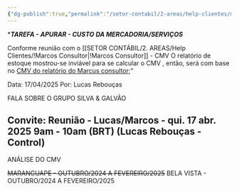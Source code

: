 ```yaml
---
{"dg-publish":true,"permalink":"/setor-contabil/2-areas/help-clientes/maranguape-154/","dgPassFrontmatter":true,"created":"2025-04-04T14:02:50.120-03:00","updated":"2025-06-27T09:15:13.547-03:00"}
---
```






 ****TAREFA - APURAR - CUSTO DA MERCADORIA/SERVIÇOS***

Conforme reunião com o [[SETOR CONTÁBIL/2. AREAS/Help Clientes/!Marcos Consultor\|!Marcos Consultor]] - CMV O relatório de estoque mostrou-se inviável para se calcular o CMV , então, será com base no <u>CMV do relatório do Marcus consultor</u>;"

Data: 17/04/2025
Por: Lucas Rebouças















FALA SOBRE O GRUPO SILVA & GALVÃO

## Convite: Reunião - Lucas/Marcos - qui. 17 abr. 2025 9am - 10am (BRT) (Lucas Rebouças - Control)

ANÁLISE DO CMV

~~MARANGUAPE - OUTUBRO/2024 A FEVEREIRO/2025~~
BELA VISTA - OUTUBRO/2024 A FEVEREIRO/2025
